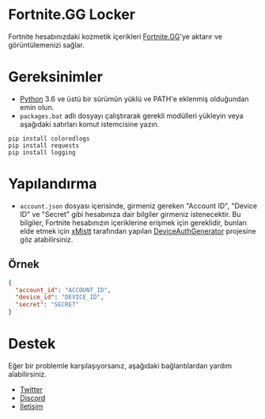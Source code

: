 # Fortnite.GG Locker
Fortnite hesabınızdaki kozmetik içerikleri [Fortnite.GG](https://fortnite.gg)'ye aktarır ve görüntülemenizi sağlar.
# Gereksinimler
- [Python](https://www.python.org/downloads/) 3.6 ve üstü bir sürümün yüklü ve PATH'e eklenmiş olduğundan emin olun.
- `packages.bat` adlı dosyayı çalıştırarak gerekli modülleri yükleyin veya aşağıdaki satırları komut istemcisine yazın.
```
pip install coloredlogs
pip install requests
pip install logging
```
# Yapılandırma
- `account.json` dosyası içerisinde, girmeniz gereken "Account ID", "Device ID" ve "Secret" gibi hesabınıza dair bilgiler girmeniz istenecektir.
Bu bilgiler, Fortnite hesabınızın içeriklerine erişmek için gereklidir, bunları elde etmek için [xMistt](https://github.com/xMistt) tarafından yapılan [DeviceAuthGenerator](https://github.com/xMistt/DeviceAuthGenerator) projesine göz atabilirsiniz.
## Örnek
```json
{
  "account_id": "ACCOUNT_ID",
  "device_id": "DEVICE_ID",
  "secret": "SECRET"
}
```
# Destek
Eğer bir problemle karşılaşıyorsanız, aşağıdaki bağlantılardan yardım alabilirsiniz.
- [Twitter](https://twitter.com/Liqutch)
- [Discord](https://discord.gg/nNPrQeqCyf)
- [İletişim](https://liqutch.dev/)
